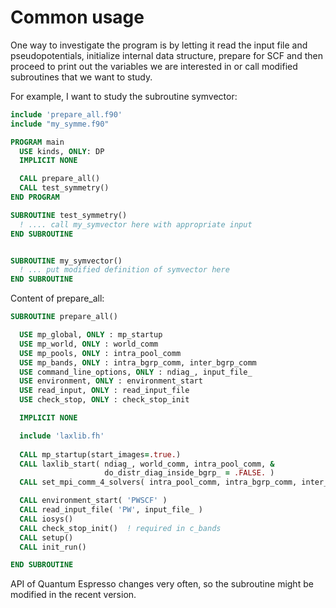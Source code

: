 # Common usage

One way to investigate the program is by letting it read the input file
and pseudopotentials, initialize internal data structure, prepare for
SCF and then proceed to print out the variables we are interested in
or call modified subroutines that we want to study.

For example, I want to study the subroutine symvector:

```fortran
include 'prepare_all.f90'
include "my_symme.f90"

PROGRAM main
  USE kinds, ONLY: DP
  IMPLICIT NONE 

  CALL prepare_all()
  CALL test_symmetry()
END PROGRAM 

SUBROUTINE test_symmetry()
  ! .... call my_symvector here with appropriate input
END SUBROUTINE


SUBROUTINE my_symvector()
  ! ... put modified definition of symvector here
END SUBROUTINE

```


Content of prepare_all:
```fortran
SUBROUTINE prepare_all()

  USE mp_global, ONLY : mp_startup
  USE mp_world, ONLY : world_comm
  USE mp_pools, ONLY : intra_pool_comm
  USE mp_bands, ONLY : intra_bgrp_comm, inter_bgrp_comm
  USE command_line_options, ONLY : ndiag_, input_file_
  USE environment, ONLY : environment_start
  USE read_input, ONLY : read_input_file
  USE check_stop, ONLY : check_stop_init

  IMPLICIT NONE 

  include 'laxlib.fh'
  
  CALL mp_startup(start_images=.true.)
  CALL laxlib_start( ndiag_, world_comm, intra_pool_comm, &
                     do_distr_diag_inside_bgrp_ = .FALSE. )
  CALL set_mpi_comm_4_solvers( intra_pool_comm, intra_bgrp_comm, inter_bgrp_comm )

  CALL environment_start( 'PWSCF' )
  CALL read_input_file( 'PW', input_file_ )
  CALL iosys()
  CALL check_stop_init()  ! required in c_bands
  CALL setup()
  CALL init_run()

END SUBROUTINE 

```


API of Quantum Espresso changes very often, so the subroutine might be modified in
the recent version.
